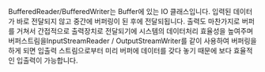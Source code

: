 BufferedReader/BufferedWriter는 Buffer에 있는 IO 클래스입니다. 입력된 데이터가 바로 전달되지 않고 중간에 버퍼링이 된 후에 전달되됩니다. 출력도 마찬가지로 버퍼를 거쳐서 간접적으로 출력장치로 전달되기에 시스템의 데이터처리 효율성을 높여주며 버퍼스트림을InputStreamReader / OutputStreamWriter를 같이 사용하여 버퍼링을 하게 되면 입출력 스트림으로부터 미리 버퍼에 데이터를 갖다 놓기 때문에 보다 효율적인 입출력이 가능합니다.